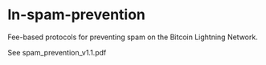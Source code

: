 # ln-spam-prevention
Fee-based protocols for preventing spam on the Bitcoin Lightning Network.

See spam_prevention_v1.1.pdf
